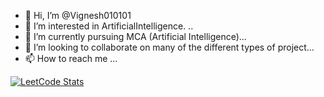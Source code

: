 - 👋 Hi, I’m @Vignesh010101
- 👀 I’m interested in ArtificialIntelligence. ..
- 🌱 I’m currently pursuing MCA (Artificial Intelligence)...
- 💞️ I’m looking to collaborate on many of the different types of project...
- 📫 How to reach me ...

[![LeetCode Stats](https://leetcode.card/Sci-fi-vy?theme=auto&font=source_code_pro&extension=activity)](https://leetcode.com/JacobLinCool)

<!---
Vignesh010101/Vignesh010101 is a ✨ special ✨ repository because its `README.md` (this file) appears on your GitHub profile.
You can click the Preview link to take a look at your changes.
--->
